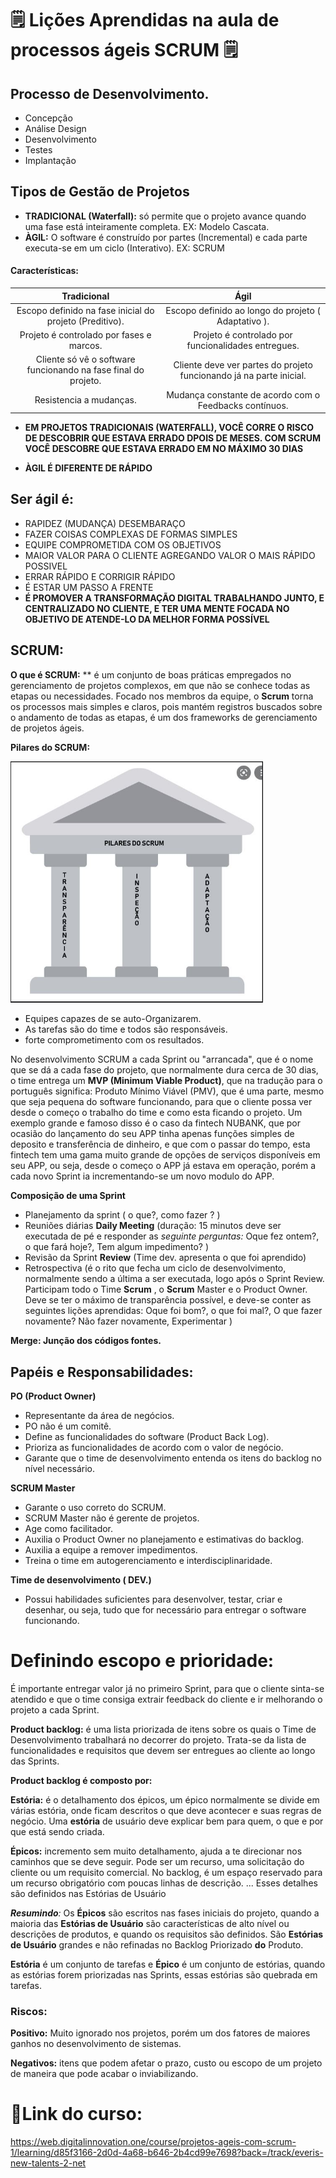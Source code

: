 #      :spiral_notepad: Lições Aprendidas na aula de processos ágeis SCRUM :spiral_notepad:



## Processo de Desenvolvimento.

- Concepção
- Análise Design
- Desenvolvimento
- Testes
- Implantação

## Tipos de Gestão de Projetos 

- **TRADICIONAL (Waterfall):** só permite que o projeto avance quando uma fase está inteiramente completa. EX: Modelo Cascata.
- **ÀGIL:** O software é construído por partes (Incremental) e cada parte executa-se em um ciclo (Interativo). EX: SCRUM

#### Características:  

|                         Tradicional                          |                             Ágil                             |
| :----------------------------------------------------------: | :----------------------------------------------------------: |
|   Escopo definido na fase inicial do projeto (Preditivo).    |     Escopo definido ao longo do projeto ( Adaptativo ).      |
|           Projeto é controlado por fases e marcos.           |     Projeto é controlado por funcionalidades entregues.      |
| Cliente só vê o software funcionando na fase final do projeto. | Cliente deve ver partes do projeto funcionando já na parte inicial. |
|                   Resistencia a mudanças.                    |    Mudança constante de acordo com o Feedbacks contínuos.    |

- **EM PROJETOS TRADICIONAIS (WATERFALL), VOCÊ CORRE O RISCO DE DESCOBRIR QUE ESTAVA ERRADO DPOIS DE MESES. COM SCRUM VOCÊ DESCOBRE QUE ESTAVA ERRADO EM NO MÁXIMO 30 DIAS**

- **ÀGIL É DIFERENTE DE RÁPIDO**

## Ser ágil é:

- RAPIDEZ (MUDANÇA) DESEMBARAÇO
- FAZER COISAS COMPLEXAS DE FORMAS SIMPLES
- EQUIPE COMPROMETIDA COM OS OBJETIVOS
- MAIOR VALOR PARA O CLIENTE AGREGANDO VALOR O MAIS RÁPIDO POSSIVEL
- ERRAR RÁPIDO E CORRIGIR RÁPIDO
- É ESTAR UM PASSO A FRENTE
- **É PROMOVER A TRANSFORMAÇÃO DIGITAL TRABALHANDO JUNTO, E CENTRALIZADO NO CLIENTE, E TER UMA MENTE FOCADA NO OBJETIVO DE ATENDE-LO DA MELHOR FORMA POSSÍVEL** 

## SCRUM:

**O que é SCRUM:** ** é um conjunto de boas práticas empregados no gerenciamento de projetos complexos, em que não se conhece todas as etapas ou necessidades. Focado nos membros da equipe, o **Scrum** torna os processos mais simples e claros, pois mantém registros buscados sobre o andamento de todas as etapas, é um dos frameworks de gerenciamento de projetos ágeis. 



**Pilares do SCRUM:**



<img src="primeiroDesafioGitGitHub/imagens/PIARES SCRUM.JPG" alt="PIARES SCRUM" style="zoom: 67%;" />





- Equipes capazes de se auto-Organizarem.
- As tarefas são do time e todos são responsáveis.
- forte comprometimento com os resultados.

No desenvolvimento SCRUM a cada Sprint ou "arrancada", que é o nome que se dá a cada fase do projeto, que normalmente dura cerca de 30 dias, o time entrega um **MVP (Minimum Viable Product)**, que na tradução para o português significa: Produto Mínimo Viável (PMV), que é uma parte, mesmo que seja pequena do software funcionando, para que o cliente possa ver desde o começo o trabalho do time e como esta ficando o projeto. Um exemplo grande e famoso disso é o caso da fintech NUBANK, que por ocasião do lançamento do seu APP tinha apenas funções simples de deposito e transferência de dinheiro, e que com o passar do tempo, esta fintech tem uma gama muito grande de opções de serviços disponíveis em seu APP, ou seja, desde o começo o APP já estava em operação, porém a cada novo Sprint ia incrementando-se um novo modulo do APP.

**Composição de uma Sprint**

- Planejamento da sprint ( o que?, como fazer ? )
- Reuniões diárias **Daily Meeting** (duração: 15 minutos deve ser executada de pé e responder as _seguinte perguntas:_ Oque fez ontem?,  o que fará hoje?, Tem algum impedimento? )
- Revisão da Sprint **Review** (Time dev. apresenta o que foi aprendido)
- Retrospectiva (é o rito que fecha um ciclo de desenvolvimento, normalmente sendo a última a ser executada, logo após o Sprint Review. Participam todo o Time **Scrum** , o **Scrum** Master e o Product Owner. Deve se ter o máximo de transparência possível, e deve-se conter as seguintes lições aprendidas: Oque foi bom?, o que foi mal?, O que fazer novamente? Não fazer novamente, Experimentar )  

**Merge: Junção dos códigos fontes.**



## Papéis e Responsabilidades:



**PO (Product Owner)**

- Representante da área de negócios.
- PO não é um comitê.
- Define as funcionalidades do software (Product Back Log).
- Prioriza as funcionalidades de acordo com o valor de negócio. 
- Garante que o time de desenvolvimento entenda os itens do backlog no nível necessário.



**SCRUM Master**

- Garante o uso correto do SCRUM.
- SCRUM Master não é gerente de projetos.
- Age como facilitador.
- Auxilia o Product Owner no planejamento e estimativas do backlog.
- Auxilia a equipe a remover impedimentos.
- Treina o time em autogerenciamento e interdisciplinaridade.



**Time de desenvolvimento ( DEV.)**

- Possui habilidades suficientes para desenvolver, testar, criar e desenhar, ou seja, tudo que for necessário para entregar o software funcionando.



# Definindo escopo e prioridade:



É importante entregar valor já no primeiro Sprint, para que o cliente sinta-se atendido e que o time consiga extrair feedback do cliente e ir melhorando o projeto a cada Sprint. 



**Product backlog:**  é uma lista priorizada de itens sobre os quais o Time de Desenvolvimento trabalhará no decorrer do projeto. Trata-se da lista de funcionalidades e requisitos que devem ser entregues ao cliente ao longo das Sprints.



**Product backlog é composto por:**

**Estória:** é o detalhamento dos épicos, um épico normalmente se divide em várias estória, onde ficam descritos o que deve acontecer e suas regras de negócio.  Uma **estória** de usuário deve explicar bem para quem, o que e por que está sendo criada.

**Épicos:** incremento sem muito detalhamento, ajuda a te direcionar nos caminhos que se deve seguir. Pode ser um recurso, uma solicitação do cliente ou um requisito comercial. No backlog, é um espaço reservado para um recurso obrigatório com poucas linhas de descrição. ... Esses detalhes são definidos nas Estórias de Usuário

_**Resumindo**:_ Os **Épicos** são escritos nas fases iniciais do projeto, quando a maioria das **Estórias de Usuário** são características de alto nível ou descrições de produtos, e quando os requisitos são definidos. São **Estórias de Usuário** grandes e não refinadas no Backlog Priorizado **do** Produto.

**Estória** é um conjunto de tarefas e **Épico** é um conjunto de estórias, quando as estórias forem priorizadas nas Sprints, essas estórias são quebrada em tarefas. 

### Riscos: 

**Positivo:** Muito ignorado nos projetos, porém um dos fatores de maiores ganhos no desenvolvimento de sistemas.

**Negativos:** itens que podem afetar o prazo, custo ou escopo de um projeto de maneira que pode acabar o inviabilizando. 



# :link:Link do curso: 



<https://web.digitalinnovation.one/course/projetos-ageis-com-scrum-1/learning/d85f3166-2d0d-4a68-b646-2b4cd99e7698?back=/track/everis-new-talents-2-net>





